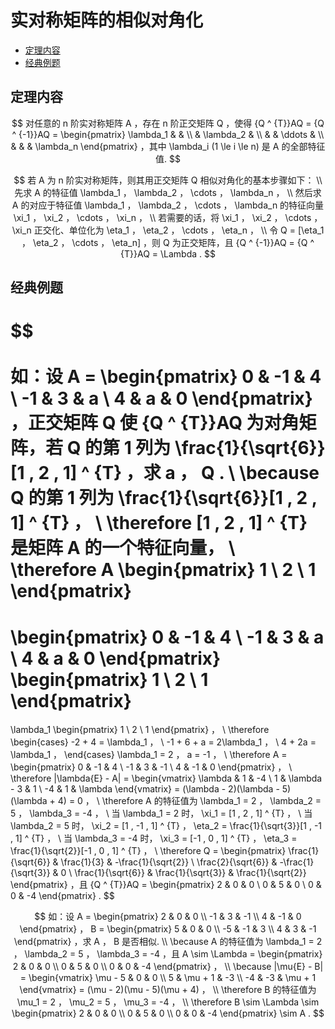 # 实对称矩阵的相似对角化

* [定理内容](#定理内容)
* [经典例题](#经典例题)

## 定理内容

$$
对任意的 n 阶实对称矩阵 A ，存在 n 阶正交矩阵 Q ，使得 {Q ^ {T}}AQ = {Q ^ {-1}}AQ =
\begin{pmatrix}
\lambda_1 & & \\
& \lambda_2 & \\
& & \ddots & \\
& & & \lambda_n
\end{pmatrix}
，其中 \lambda_i (1 \le i \le n) 是 A 的全部特征值.
$$

$$
若 A 为 n 阶实对称矩阵，则其用正交矩阵 Q 相似对角化的基本步骤如下：
\\
先求 A 的特征值 \lambda_1 ， \lambda_2 ， \cdots ， \lambda_n ，
\\
然后求 A 的对应于特征值 \lambda_1 ， \lambda_2 ， \cdots ， \lambda_n 的特征向量 \xi_1 ， \xi_2 ， \cdots ， \xi_n ，
\\
若需要的话，将 \xi_1 ， \xi_2 ， \cdots ， \xi_n 正交化、单位化为 \eta_1 ， \eta_2 ， \cdots ， \eta_n ，
\\
令 Q = [\eta_1 ， \eta_2 ， \cdots ， \eta_n] ，则 Q 为正交矩阵，且 {Q ^ {-1}}AQ = {Q ^ {T}}AQ = \Lambda .
$$

## 经典例题

$$
\
\
如：设 A =
\begin{pmatrix}
0 & -1 & 4 \\
-1 & 3 & a \\
4 & a & 0
\end{pmatrix}
，正交矩阵 Q 使 {Q ^ {T}}AQ 为对角矩阵，若 Q 的第 1 列为 \frac{1}{\sqrt{6}}[1 , 2 , 1] ^ {T} ，求 a ， Q .
\\
\because Q 的第 1 列为 \frac{1}{\sqrt{6}}[1 , 2 , 1] ^ {T} ，
\\
\therefore [1 , 2 , 1] ^ {T} 是矩阵 A 的一个特征向量，
\\
\therefore A
\begin{pmatrix}
1 \\
2 \\
1
\end{pmatrix}
=
\begin{pmatrix}
0 & -1 & 4 \\
-1 & 3 & a \\
4 & a & 0
\end{pmatrix}
\begin{pmatrix}
1 \\
2 \\
1
\end{pmatrix}
=
\lambda_1
\begin{pmatrix}
1 \\
2 \\
1
\end{pmatrix} ，
\\
\therefore
\begin{cases}
-2 + 4 = \lambda_1 ， \\
-1 + 6 + a = 2\lambda_1 ， \\
4 + 2a = \lambda_1 ，
\end{cases}
\lambda_1 = 2 ， a = -1 ，
\\
\therefore A =
\begin{pmatrix}
0 & -1 & 4 \\
-1 & 3 & -1 \\
4 & -1 & 0
\end{pmatrix} ，
\\
\therefore |\lambda{E} - A| =
\begin{vmatrix}
\lambda & 1 & -4 \\
1 & \lambda - 3 & 1 \\
-4 & 1 & \lambda
\end{vmatrix}
= (\lambda - 2)(\lambda - 5)(\lambda + 4) = 0 ，
\\
\therefore A 的特征值为 \lambda_1 = 2 ， \lambda_2 = 5 ， \lambda_3 = -4 ，
\\
当 \lambda_1 = 2 时， \xi_1 = [1 , 2 , 1] ^ {T} ，
\\
当 \lambda_2 = 5 时， \xi_2 = [1 , -1 , 1] ^ {T} ， \eta_2 = \frac{1}{\sqrt{3}}[1 , -1 , 1] ^ {T} ，
\\
当 \lambda_3 = -4 时， \xi_3 = [-1 , 0 , 1] ^ {T} ， \eta_3 = \frac{1}{\sqrt{2}}[-1 , 0 , 1] ^ {T} ，
\\
\therefore Q =
\begin{pmatrix}
\frac{1}{\sqrt{6}} & \frac{1}{3} & -\frac{1}{\sqrt{2}} \\
\frac{2}{\sqrt{6}} & -\frac{1}{\sqrt{3}} & 0 \\
\frac{1}{\sqrt{6}} & \frac{1}{\sqrt{3}} & \frac{1}{\sqrt{2}}
\end{pmatrix} ，且 {Q ^ {T}}AQ =
\begin{pmatrix}
2 & 0 & 0 \\
0 & 5 & 0 \\
0 & 0 & -4
\end{pmatrix} .
$$

$$
如：设 A =
\begin{pmatrix}
2 & 0 & 0 \\
-1 & 3 & -1 \\
4 & -1 & 0
\end{pmatrix}
， B =
\begin{pmatrix}
5 & 0 & 0 \\
-5 & -1 & 3 \\
4 & 3 & -1
\end{pmatrix}
，求 A ， B 是否相似.
\\
\because A 的特征值为 \lambda_1 = 2 ， \lambda_2 = 5 ， \lambda_3 = -4 ，且 A \sim \Lambda =
\begin{pmatrix}
2 & 0 & 0 \\
0 & 5 & 0 \\
0 & 0 & -4
\end{pmatrix} ，
\\
\because |\mu{E} - B| =
\begin{vmatrix}
\mu - 5 & 0 & 0 \\
5 & \mu + 1 & -3 \\
-4 & -3 & \mu + 1
\end{vmatrix}
= (\mu - 2)(\mu - 5)(\mu + 4) ，
\\
\therefore B 的特征值为 \mu_1 = 2 ， \mu_2 = 5 ， \mu_3 = -4 ，
\\
\therefore B \sim \Lambda \sim
\begin{pmatrix}
2 & 0 & 0 \\
0 & 5 & 0 \\
0 & 0 & -4
\end{pmatrix}
\sim A .
$$



